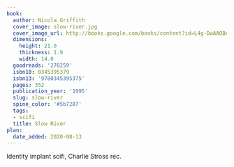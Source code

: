 ```yaml
---
book:
  author: Nicola Griffith
  cover_image: slow-river.jpg
  cover_image_url: http://books.google.com/books/content?id=L4g-DwAAQBAJ&printsec=frontcover&img=1&zoom=1&source=gbs_api
  dimensions:
    height: 21.0
    thickness: 1.9
    width: 14.0
  goodreads: '270259'
  isbn10: 0345395379
  isbn13: '9780345395375'
  pages: 352
  publication_year: '1995'
  slug: slow-river
  spine_color: '#5b7287'
  tags:
  - scifi
  title: Slow River
plan:
  date_added: 2020-08-13
---
```


Identity implant scifi, Charlie Stross rec.
